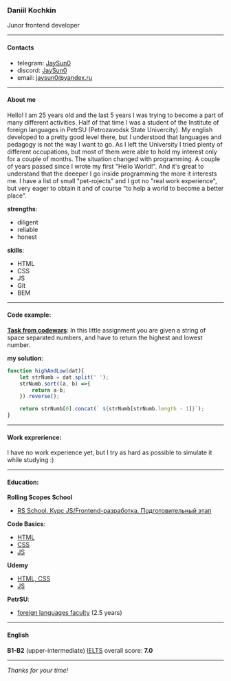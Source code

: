 ### Daniil Kochkin
Junor frontend developer

***

#### Contacts
+ telegram: [JaySun0](https://t.me/jaysun0)
+ discord: [JaySun0](https://discordapp.com/users/919525421001879582/)
+ email: jaysun0@yandex.ru

***

#### About me
Hello!
I am 25 years old and the last 5 years I was trying to become a part of many different activities. Half of that time I was a student of the Institute of foreign languages in PetrSU (Petrozavodsk State Univercity). My english developed to a pretty good level there, but I understood that languages and pedagogy is not the way I want to go. As I left the University I tried plenty of different occupations, but most of them were able to hold my interest only for a couple of months. The situation changed with programming. A couple of years passed since I wrote my first "Hello World!". And it's great to understand that the deeeper I go inside programming the more it interests me. I have a list of small "pet-rojects" and I got no "real work experience", but very eager to obtain it and of course "to help a world to become a better place".

**strengths**:
+ diligent
+ reliable
+ honest

**skills**:
+ HTML
+ CSS
+ JS
+ Git
+ BEM

***

#### Code example:
[**Task from codewars**](https://www.codewars.com/kata/554b4ac871d6813a03000035): In this little assignment you are given a string of space separated numbers, and have to return the highest and lowest number.

**my solution**:
```js
function highAndLow(dat){
    let strNumb = dat.split(' ');
    strNumb.sort((a, b) =>{
        return a-b;
    }).reverse();

    return strNumb[0].concat(` ${strNumb[strNumb.length - 1]}`);
}
```

***

#### Work exprerience:
I have no work experience yet, but I try as hard as possible to simulate it while studying :)

***

#### Education:
**Rolling Scopes Sсhool**
+ [RS School. Курс JS/Frontend-разработка. Подготовительный этап](https://github.com/rolling-scopes-school/tasks/tree/master/stage0)

**Code Basics**:
+ [HTML](https://ru.code-basics.com/languages/html)
+ [CSS](https://ru.code-basics.com/languages/css)
+ [JS](https://ru.code-basics.com/languages/javascript)

**Udemy**
+ [HTML, CSS](https://www.udemy.com/course/design-and-develop-a-killer-website-with-html5-and-css3/)
+ [JS](https://www.udemy.com/course/the-complete-javascript-course/)

**PetrSU**:
* [foreign languages faculty](https://petrsu.ru/structure/450/institutinostrannykh) (2.5 years)

***

#### English
**B1-B2** (upper-intermediate)
[IELTS](https://ielts.ru/) overall score: **7.0**

***

_Thanks for your time!_
